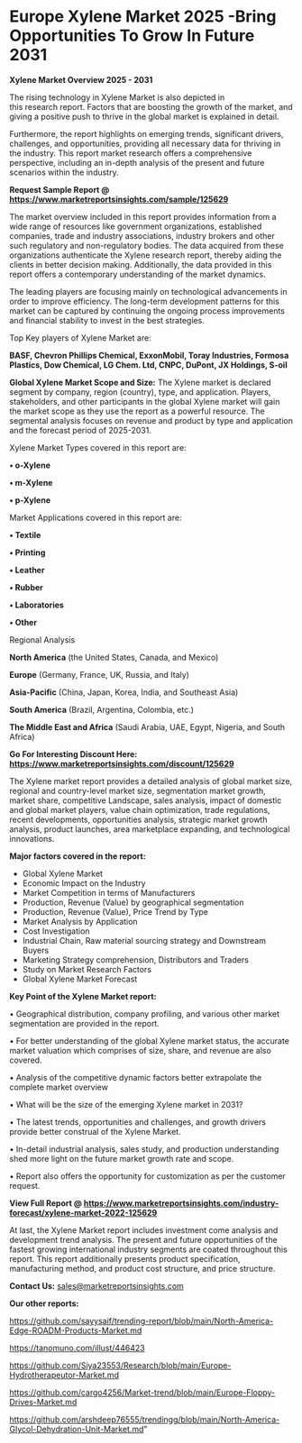# Europe Xylene Market 2025 -Bring Opportunities To Grow In Future 2031

<Strong> Xylene Market Overview 2025 - 2031</strong>

The rising technology in Xylene Market is also depicted in this research report. Factors that are boosting the growth of the market, and giving a positive push to thrive in the global market is explained in detail.

Furthermore, the report highlights on emerging trends, significant drivers, challenges, and opportunities, providing all necessary data for thriving in the industry. This report market research offers a comprehensive perspective, including an in-depth analysis of the present and future scenarios within the industry.

<strong>Request Sample Report @ <a href=https://www.marketreportsinsights.com/sample/125629>https://www.marketreportsinsights.com/sample/125629</a></strong>

The market overview included in this report provides information from a wide range of resources like government organizations, established companies, trade and industry associations, industry brokers and other such regulatory and non-regulatory bodies. The data acquired from these organizations authenticate the Xylene research report, thereby aiding the clients in better decision making. Additionally, the data provided in this report offers a contemporary understanding of the market dynamics.

The leading players are focusing mainly on technological advancements in order to improve efficiency. The long-term development patterns for this market can be captured by continuing the ongoing process improvements and financial stability to invest in the best strategies.

Top Key players of Xylene Market are:

<strong>BASF, Chevron Phillips Chemical, ExxonMobil, Toray Industries, Formosa Plastics, Dow Chemical, LG Chem. Ltd, CNPC, DuPont, JX Holdings, S-oil</strong>

<strong><b>Global Xylene Market Scope and Size:</b></strong>
The Xylene market is declared segment by company, region (country), type, and application. Players, stakeholders, and other participants in the global Xylene market will gain the market scope as they use the report as a powerful resource. The segmental analysis focuses on revenue and product by type and application and the forecast period of 2025-2031.

Xylene Market Types covered in this report are:

<strong>• o-Xylene

• m-Xylene

• p-Xylene</strong>

Market Applications covered in this report are:

<strong>• Textile

• Printing

• Leather

• Rubber

• Laboratories

• Other</strong> 

Regional Analysis

<strong>North America</strong> (the United States, Canada, and Mexico)

<strong>Europe</strong> (Germany, France, UK, Russia, and Italy)

<strong>Asia-Pacific</strong> (China, Japan, Korea, India, and Southeast Asia)

<strong>South America</strong> (Brazil, Argentina, Colombia, etc.)

<strong>The Middle East and Africa</strong> (Saudi Arabia, UAE, Egypt, Nigeria, and South Africa)

<strong>Go For Interesting Discount Here: <a href=https://www.marketreportsinsights.com/discount/125629>https://www.marketreportsinsights.com/discount/125629</a></strong>

The Xylene market report provides a detailed analysis of global market size, regional and country-level market size, segmentation market growth, market share, competitive Landscape, sales analysis, impact of domestic and global market players, value chain optimization, trade regulations, recent developments, opportunities analysis, strategic market growth analysis, product launches, area marketplace expanding, and technological innovations.

<strong><b>Major factors covered in the report:</b></strong>
<ul>
  <li>Global Xylene Market </li>
  <li>Economic Impact on the Industry</li>
  <li>Market Competition in terms of Manufacturers</li>
  <li>Production, Revenue (Value) by geographical segmentation</li>
  <li>Production, Revenue (Value), Price Trend by Type</li>
  <li>Market Analysis by Application</li>
  <li>Cost Investigation</li>
  <li>Industrial Chain, Raw material sourcing strategy and Downstream Buyers</li>
  <li>Marketing Strategy comprehension, Distributors and Traders</li>
  <li>Study on Market Research Factors</li>
  <li>Global Xylene Market Forecast</li>
</ul>

<strong><b>Key Point of the Xylene Market report:</b></strong>

• Geographical distribution, company profiling, and various other market segmentation are provided in the report.

• For better understanding of the global Xylene market status, the accurate market valuation which comprises of size, share, and revenue are also covered.

• Analysis of the competitive dynamic factors better extrapolate the complete market overview

• What will be the size of the emerging Xylene market in 2031?

• The latest trends, opportunities and challenges, and growth drivers provide better construal of the Xylene Market.

• In-detail industrial analysis, sales study, and production understanding shed more light on the future market growth rate and scope.

• Report also offers the opportunity for customization as per the customer request.

<strong><b>View Full Report @ <a href=https://www.marketreportsinsights.com/industry-forecast/xylene-market-2022-125629>https://www.marketreportsinsights.com/industry-forecast/xylene-market-2022-125629</a></b></strong>


At last, the Xylene Market report includes investment come analysis and development trend analysis. The present and future opportunities of the fastest growing international industry segments are coated throughout this report. This report additionally presents product specification, manufacturing method, and product cost structure, and price structure.

<strong>Contact Us:</strong>
sales@marketreportsinsights.com

<strong>Our other reports:</strong>

<a href=https://github.com/sayysaif/trending-report/blob/main/North-America-Edge-ROADM-Products-Market.md>https://github.com/sayysaif/trending-report/blob/main/North-America-Edge-ROADM-Products-Market.md</a>

<a href=https://tanomuno.com/illust/446423>https://tanomuno.com/illust/446423</a>

<a href=https://github.com/Siya23553/Research/blob/main/Europe-Hydrotherapeutor-Market.md>https://github.com/Siya23553/Research/blob/main/Europe-Hydrotherapeutor-Market.md</a>

<a href=https://github.com/cargo4256/Market-trend/blob/main/Europe-Floppy-Drives-Market.md>https://github.com/cargo4256/Market-trend/blob/main/Europe-Floppy-Drives-Market.md</a>

<a href=https://github.com/arshdeep76555/trendingg/blob/main/North-America-Glycol-Dehydration-Unit-Market.md>https://github.com/arshdeep76555/trendingg/blob/main/North-America-Glycol-Dehydration-Unit-Market.md</a>"
